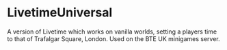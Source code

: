# LivetimeUniversal

A version of Livetime which works on vanilla worlds, setting a players time to that of Trafalgar Square, London.
Used on the BTE UK minigames server.
